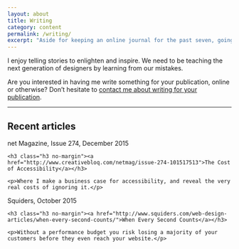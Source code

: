 ```yaml
---
layout: about
title: Writing
category: content
permalink: /writing/
excerpt: "Aside for keeping an online journal for the past seven, going on eight years, I sometimes have the honour of writing elsewhere."
---
```

I enjoy telling stories to enlighten and inspire. We need to be teaching the next generation of designers by learning from our mistakes.

Are you interested in having me write something for your publication, online or otherwise? Don&rsquo;t hesitate to <a href="https://twitter.com/fiinixdesign">contact me about writing for your publication</a>.

<hr>

<h2 class="visuallyhidden">Recent articles</h2>

<div class="article-preview">
	<span class="small-caps">net Magazine, Issue 274, December 2015</span>

	<h3 class="h3 no-margin"><a href="http://www.creativebloq.com/netmag/issue-274-101517513">The Cost of Accessibility</a></h3>

	<p>Where I make a business case for accessibility, and reveal the very real costs of ignoring it.</p>
</div>

<div class="article-preview">
	<span class="small-caps">Squiders, October 2015</span>

	<h3 class="h3 no-margin"><a href="http://www.squiders.com/web-design-articles/when-every-second-counts/">When Every Second Counts</a></h3>

	<p>Without a performance budget you risk losing a majority of your customers before they even reach your website.</p>
</div>